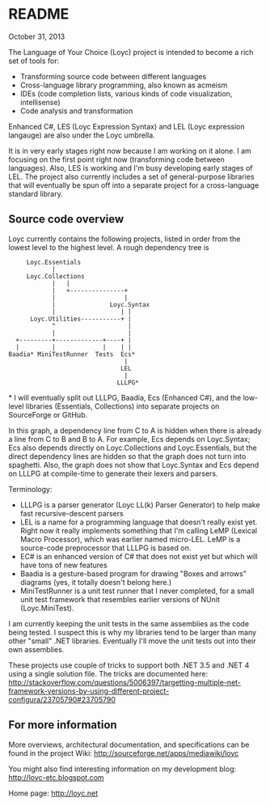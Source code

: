 # README

October 31, 2013

The Language of Your Choice (Loyc) project is intended to become a rich set of tools for:

- Transforming source code between different languages
- Cross-language library programming, also known as acmeism
- IDEs (code completion lists, various kinds of code visualization, intellisense)
- Code analysis and transformation

Enhanced C#, LES (Loyc Expression Syntax) and LEL (Loyc expression langauge) are also under the Loyc umbrella.

It is in very early stages right now because I am working on it alone. I am focusing on the first point right now (transforming code between languages). Also, LES is working and I'm busy developing early stages of LEL. The project also currently includes a set of general-purpose libraries that will eventually be spun off into a separate project for a cross-language standard library.

## Source code overview

Loyc currently contains the following projects, listed in order from the lowest level to the highest level. A rough dependency tree is

         Loyc.Essentials
                |
         Loyc.Collections
                |   |      
                |   +---------------+
                |                   |
                |               Loyc.Syntax
                |                  | |
          Loyc.Utilities-----------+ |
                ^                    |
                |                    |
      +---------+-------------+----+ |
      |         |             |    | |
    Baadia* MiniTestRunner  Tests  Ecs*
                                    |
                                   LEL
                                    |
                                  LLLPG*

\* I will eventually split out LLLPG, Baadia, Ecs (Enhanced C#), and the low-level libraries (Essentials, Collections) into separate projects on SourceForge or GitHub.

In this graph, a dependency line from C to A is hidden when there is already a line 
from C to B and B to A. For example, Ecs depends on Loyc.Syntax; Ecs also depends 
directly on Loyc.Collections and Loyc.Essentials, but the direct dependency lines are 
hidden so that the graph does not turn into spaghetti. Also, the graph does not show 
that Loyc.Syntax and Ecs depend on LLLPG at compile-time to generate their lexers and 
parsers.

Terminology:
- LLLPG is a parser generator (Loyc LL(k) Parser Generator) to help make fast recursive-descent parsers
- LEL is a name for a programming language that doesn't really exist yet. Right now it really implements something that I'm calling LeMP (Lexical Macro Processor), which was earlier named micro-LEL. LeMP is a source-code preprocessor that LLLPG is based on.
- EC# is an enhanced version of C# that does not exist yet but which will have tons of new features
- Baadia is a gesture-based program for drawing "Boxes and arrows" diagrams (yes, it totally doesn't belong here.)
- MiniTestRunner is a unit test runner that I never completed, for a small unit test framework that resembles earlier versions of NUnit (Loyc.MiniTest).

I am currently keeping the unit tests in the same assemblies as the code being tested. I suspect this is why my libraries tend to be larger than many other "small" .NET libraries. Eventually I'll move the unit tests out into their own assemblies.

These projects use couple of tricks to support both .NET 3.5 and .NET 4 using a single solution file. The tricks are documented here: http://stackoverflow.com/questions/5006397/targetting-multiple-net-framework-versions-by-using-different-project-configura/23705790#23705790

## For more information

More overviews, architectural documentation, and specifications can be found in the project Wiki:
http://sourceforge.net/apps/mediawiki/loyc

You might also find interesting information on my development blog:
http://loyc-etc.blogspot.com

Home page:
http://loyc.net
